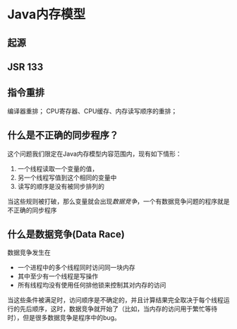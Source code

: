 
# Java内存模型
## 起源

## JSR 133

## 指令重排
编译器重排；
CPU寄存器、CPU缓存、内存读写顺序的重排；

## 什么是不正确的同步程序？
这个问题我们限定在Java内存模型内容范围内，现有如下情形：
1. 一个线程读取一个变量的值，
2. 另一个线程写值到这个相同的变量中
3. 读写的顺序是没有被同步排列的

当这些规则被打破，那么变量就会出现*数据竞争*，一个有数据竞争问题的程序就是不正确的同步程序

## 什么是数据竞争(Data Race)
数据竞争发生在
- 一个进程中的多个线程同时访问同一块内存
- 其中至少有一个线程是写操作
- 所有线程均没有使用任何排他锁来控制其对内存的访问

当这些条件被满足时，访问顺序是不确定的，并且计算结果完全取决于每个线程运行的先后顺序，这时，数据竞争就开始了（比如，当内存的访问用于繁忙等待时），但是很多数据竞争是程序中的bug。